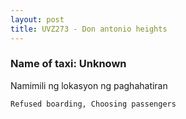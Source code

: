 ```yaml
---
layout: post
title: UVZ273 - Don antonio heights
---
```


### Name of taxi: Unknown

Namimili ng lokasyon ng paghahatiran

```Refused boarding, Choosing passengers```
